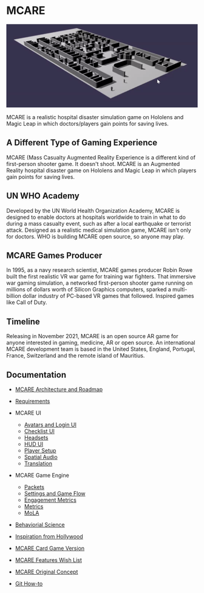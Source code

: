 # MCARE

![MCARE hospital](docs/mcare-2021-06-16-babylon2.png)

MCARE is a realistic hospital disaster simulation game on Hololens and Magic Leap in which doctors/players gain points for saving lives. 

## A Different Type of Gaming Experience

MCARE (Mass Casualty Augmented Reality Experience is a different kind of first-person shooter game. It doesn't shoot. MCARE is an Augmented Reality hospital disaster game on Hololens and Magic Leap in which players gain points for saving lives.

## UN WHO Academy

Developed by the UN World Health Organization Academy, MCARE is designed to enable doctors at hospitals worldwide to train in what to do during a mass casualty event, such as after a local earthquake or terrorist attack. Designed as a realistic medical simulation game, MCARE isn't only for doctors. WHO is building MCARE open source, so anyone may play.

## MCARE Games Producer

In 1995, as a navy research scientist, MCARE games producer Robin Rowe built the first realistic VR war game for training war fighters. That immersive war gaming simulation, a networked first-person shooter game running on millions of dollars worth of Silicon Graphics computers, sparked a multi-billion dollar industry of PC-based VR games that followed. Inspired games like Call of Duty.

## Timeline

Releasing in November 2021, MCARE is an open source AR game for anyone interested in gaming, medicine, AR or open source. An international MCARE development team is based in the United States, England, Portugal, France, Switzerland and the remote island of Mauritius.

## Documentation

* [MCARE Architecture and Roadmap](docs/mcare-architecture-roadmap.pdf)
* [Requirements](docs/mcare-requirements.md)
* MCARE UI
	* [Avatars and Login UI](docs/mcare-login-avatars.md)
	* [Checklist UI](docs/mcare-checklist.md)
	* [Headsets](docs/mcare-headset-makers.md)
	* [HUD UI](docs/mcare-hud.md)
	* [Player Setup](docs/mcare-setup.md)
	* [Spatial Audio](docs/mcare-spatial-audio.md)
	* [Translation](docs/mcare-translation.md)
* MCARE Game Engine
	* [Packets](docs/mcare-packets.md)
	* [Settings and Game Flow](docs/mcare-settings-flow.pdf)
	* [Engagement Metrics](docs/mcare-engagement-metrics.md)
	* [Metrics](docs/mcare-metrics.md)
	* [MoLA](docs/mola.md)
* [Behaviorial Science](docs/mcare-behavioral-science.md)
* [Inspiration from Hollywood](docs/mcare-hollywood.md)
* [MCARE Card Game Version](docs/mcare-card-game-requirements.md)
* [MCARE Features Wish List](docs/mcare-ar-wish-list.md)
* [MCARE Original Concept](docs/mcare-ar-concept.md)

* [Git How-to](docs/git-how-to.md)
